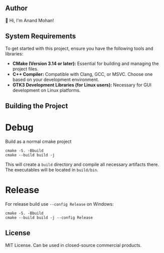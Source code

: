 ## Author

👋 Hi, I'm Anand Mohan!

## System Requirements

To get started with this project, ensure you have the following tools and libraries:

- **CMake (Version 3.14 or later):** Essential for building and managing the project files.
- **C++ Compiler:** Compatible with Clang, GCC, or MSVC. Choose one based on your development environment.
- **GTK3 Development Libraries (for Linux users):** Necessary for GUI development on Linux platforms.

## Building the Project

# Debug

Build as a normal cmake project

```
cmake -S. -Bbuild
cmake --build build -j
```

This will create a `build` directory and compile all necessary artifacts there.
The executables will be located in `build/bin`.

# Release

For release build use `--config Release` on Windows:

```
cmake -S. -Bbuild
cmake --build build -j --config Release
```

## License

MIT License. Can be used in closed-source commercial products.
